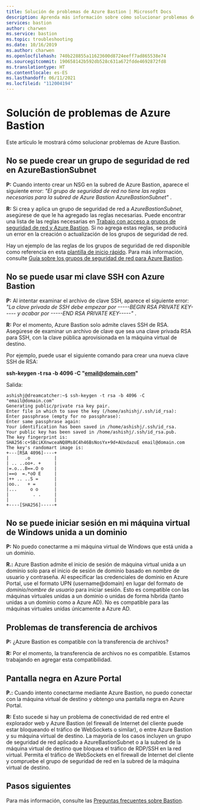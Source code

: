 ```yaml
---
title: Solución de problemas de Azure Bastion | Microsoft Docs
description: Aprenda más información sobre cómo solucionar problemas de Azure Bastion.
services: bastion
author: charwen
ms.service: bastion
ms.topic: troubleshooting
ms.date: 10/16/2019
ms.author: charwen
ms.openlocfilehash: 740b228855a11623600d8724eeff7ad865538e74
ms.sourcegitcommit: 190658142b592db528c631a672fdde4692872fd8
ms.translationtype: HT
ms.contentlocale: es-ES
ms.lasthandoff: 06/11/2021
ms.locfileid: "112004194"
---
```

# <a name="troubleshoot-azure-bastion"></a>Solución de problemas de Azure Bastion

Este artículo le mostrará cómo solucionar problemas de Azure Bastion.

## <a name="unable-to-create-an-nsg-on-azurebastionsubnet"></a><a name="nsg"></a>No se puede crear un grupo de seguridad de red en AzureBastionSubnet

**P:** Cuando intento crear un NSG en la subred de Azure Bastion, aparece el siguiente error: *"El grupo de seguridad de red <NSG name> no tiene las reglas necesarias para la subred de Azure Bastion AzureBastionSubnet"* .

**R:** Si crea y aplica un grupo de seguridad de red a *AzureBastionSubnet*, asegúrese de que le ha agregado las reglas necesarias. Puede encontrar una lista de las reglas necesarias en [Trabajo con acceso a grupos de seguridad de red y Azure Bastion](./bastion-nsg.md). Si no agrega estas reglas, se producirá un error en la creación o actualización de los grupos de seguridad de red.

Hay un ejemplo de las reglas de los grupos de seguridad de red disponible como referencia en esta [plantilla de inicio rápido](https://azure.microsoft.com/resources/templates/azure-bastion-nsg/).
Para más información, consulte [Guía sobre los grupos de seguridad de red para Azure Bastion](bastion-nsg.md).

## <a name="unable-to-use-my-ssh-key-with-azure-bastion"></a><a name="sshkey"></a>No se puede usar mi clave SSH con Azure Bastion

**P:** Al intentar examinar el archivo de clave SSH, aparece el siguiente error: *"La clave privada de SSH debe empezar por -----BEGIN RSA PRIVATE KEY----- y acabar por -----END RSA PRIVATE KEY-----"* .

**R:** Por el momento, Azure Bastion solo admite claves SSH de RSA. Asegúrese de examinar un archivo de clave que sea una clave privada RSA para SSH, con la clave pública aprovisionada en la máquina virtual de destino. 

Por ejemplo, puede usar el siguiente comando para crear una nueva clave SSH de RSA:

**ssh-keygen -t rsa -b 4096 -C "email@domain.com"**

Salida:

```
ashishj@dreamcatcher:~$ ssh-keygen -t rsa -b 4096 -C "email@domain.com"
Generating public/private rsa key pair.
Enter file in which to save the key (/home/ashishj/.ssh/id_rsa):
Enter passphrase (empty for no passphrase):
Enter same passphrase again:
Your identification has been saved in /home/ashishj/.ssh/id_rsa.
Your public key has been saved in /home/ashishj/.ssh/id_rsa.pub.
The key fingerprint is:
SHA256:c+SBciKXnwceaNQ8Ms8C4h46BsNosYx+9d+AUxdazuE email@domain.com
The key's randomart image is:
+---[RSA 4096]----+
|      .o         |
| .. ..oo+. +     |
|=.o...B==.O o    |
|==o  =.*oO E     |
|++ .. ..S =      |
|oo..   + =       |
|...     o o      |
|         . .     |
|                 |
+----[SHA256]-----+
```

## <a name="unable-to-sign-in-to-my-windows-domain-joined-virtual-machine"></a><a name="domain"></a>No se puede iniciar sesión en mi máquina virtual de Windows unida a un dominio

**P:** No puedo conectarme a mi máquina virtual de Windows que está unida a un dominio.

**R.:** Azure Bastion admite el inicio de sesión de máquina virtual unida a un dominio solo para el inicio de sesión de dominio basado en nombre de usuario y contraseña. Al especificar las credenciales de dominio en Azure Portal, use el formato UPN (username@domain) en lugar del formato de *dominio/nombre de usuario* para iniciar sesión. Esto es compatible con las máquinas virtuales unidas a un dominio o unidas de forma híbrida (tanto unidas a un dominio como a Azure AD). No es compatible para las máquinas virtuales unidas únicamente a Azure AD.

## <a name="file-transfer-issues"></a><a name="filetransfer"></a>Problemas de transferencia de archivos

**P:** ¿Azure Bastion es compatible con la transferencia de archivos?

**R:** Por el momento, la transferencia de archivos no es compatible. Estamos trabajando en agregar esta compatibilidad.

## <a name="black-screen-in-the-azure-portal"></a><a name="blackscreen"></a>Pantalla negra en Azure Portal

**P.:** Cuando intento conectarme mediante Azure Bastion, no puedo conectar con la máquina virtual de destino y obtengo una pantalla negra en Azure Portal.

**R:** Esto sucede si hay un problema de conectividad de red entre el explorador web y Azure Bastion (el firewall de Internet del cliente puede estar bloqueando el tráfico de WebSockets o similar), o entre Azure Bastion y su máquina virtual de destino. La mayoría de los casos incluyen un grupo de seguridad de red aplicado a AzureBastionSubnet o a la subred de la máquina virtual de destino que bloquea el tráfico de RDP/SSH en la red virtual. Permita el tráfico de WebSockets en el firewall de Internet del cliente y compruebe el grupo de seguridad de red en la subred de la máquina virtual de destino.

## <a name="next-steps"></a>Pasos siguientes

Para más información, consulte las [Preguntas frecuentes sobre Bastion](bastion-faq.md).
